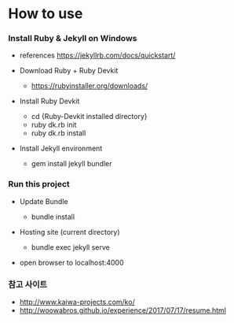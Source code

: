 # How to use

### Install Ruby & Jekyll on Windows

* references https://jekyllrb.com/docs/quickstart/

* Download Ruby + Ruby Devkit 
  * https://rubyinstaller.org/downloads/
  
* Install Ruby Devkit
  * cd {Ruby-Devkit installed directory}
  * ruby dk.rb init
  * ruby dk.rb install
  
* Install Jekyll environment
  * gem install jekyll bundler

### Run this project
  
* Update Bundle
  * bundle install
  
* Hosting site (current directory)
  * bundle exec jekyll serve
  
* open browser to localhost:4000

### 참고 사이트

* http://www.kaiwa-projects.com/ko/
* http://woowabros.github.io/experience/2017/07/17/resume.html
